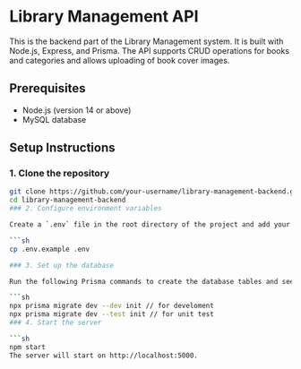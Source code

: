 # Library Management API

This is the backend part of the Library Management system. It is built with Node.js, Express, and Prisma. The API supports CRUD operations for books and categories and allows uploading of book cover images.

## Prerequisites

- Node.js (version 14 or above)
- MySQL database

## Setup Instructions

### 1. Clone the repository

```sh
git clone https://github.com/your-username/library-management-backend.git
cd library-management-backend
### 2. Configure environment variables

Create a `.env` file in the root directory of the project and add your database connection string. You can copy the example configuration from `.env.example`.

```sh
cp .env.example .env

### 3. Set up the database

Run the following Prisma commands to create the database tables and seed the database with initial data (if any):

```sh
npx prisma migrate dev --dev init // for develoment
npx prisma migrate dev --test init // for unit test
### 4. Start the server

```sh
npm start
The server will start on http://localhost:5000.
